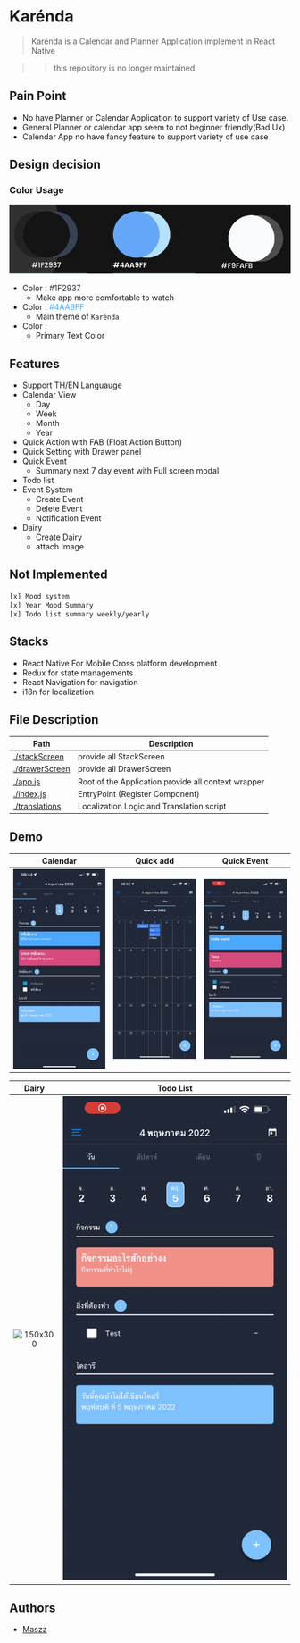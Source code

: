 # Karénda

> Karénda is a Calendar and Planner Application implement in React Native

>> this repository is no longer maintained 


## Pain Point
- No have Planner or Calendar Application to support variety of Use case.
- General Planner or calendar app seem to not beginner friendly(Bad Ux)
- Calendar App no have fancy feature to support variety of use case

## Design decision

### Color Usage

![Color](images/color.png)
-  Color : <span style="color:#1F2937;background-color:white"> #1F2937 </span> 
	- Make app more comfortable to watch 
- Color :  <span style="color:#4AA9FF;background-color:white"> #4AA9FF </span>
	-  Main theme of `Karénda` 
- Color : <span style="color:#F9FAFB;background-color:1F2937"> #F9FAFB </span>
	- Primary Text Color

## Features

- Support TH/EN Languauge
- Calendar View
	- Day
	- Week
	- Month
	- Year
- Quick Action with FAB (Float Action Button)
- Quick Setting with Drawer panel
- Quick Event
	- Summary next 7 day event with Full screen modal
- Todo list 
- Event System
	- Create Event
	- Delete Event 
	- Notification Event
- Dairy
	-  Create Dairy
	- attach Image

## Not Implemented
	[x] Mood system
	[x] Year Mood Summary
	[x] Todo list summary weekly/yearly

## Stacks

- React Native For Mobile Cross platform development
- Redux for state managements
- React Navigation for navigation
- i18n for localization

## File Description

| Path | Description |  
| ----------- | ----------- |  
| [./stackScreen](./stackScreen) | provide all StackScreen |  
| [./drawerScreen](./drawerScreen) | provide all DrawerScreen |
| [./app.js](./app.js) | Root of the Application provide all context wrapper|
| [./index.js](./index.js) | EntryPoint (Register Component)|
| [./translations](/translations) | Localization Logic and Translation script|


## Demo


Calendar             |  Quick add | Quick Event
:-------------------------:|:-------------------------:|:-------------------------:
![150x300](images/gif1.gif)  |  ![150x300](images/gif2.gif) | ![150x300](images/gif3.gif)


Dairy            | Todo List
:-------------------------:|:-------------------------:
![150x300](images/gif4.gif) | ![150x300](images/gif5.gif)


## Authors

- [Maszz](https://github.com/Maszz)
